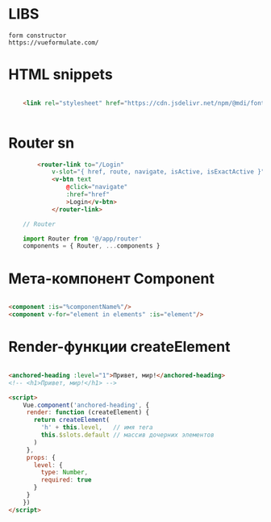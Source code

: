 # LIBS

	form constructor
	https://vueformulate.com/
	

# HTML snippets

```html

    <link rel="stylesheet" href="https://cdn.jsdelivr.net/npm/@mdi/font@latest/css/materialdesignicons.min.css">
	
```

# Router sn

```html
        <router-link to="/Login"
            v-slot="{ href, route, navigate, isActive, isExactActive }">
            <v-btn text
                @click="navigate"
                :href="href"
                >Login</v-btn>
            </router-link>
```
```js 
    // Router

    import Router from '@/app/router'
    components = { Router, ...components }
```


# Мета-компонент Component
```html

<component :is="%componentName%"/>
<component v-for="element in elements" :is="element"/>

```

# Render-функции createElement
```html

<anchored-heading :level="1">Привет, мир!</anchored-heading>
<!-- <h1>Привет, мир!</h1> -->

<script>
	Vue.component('anchored-heading', {
	 render: function (createElement) {
	   return createElement(
		 'h' + this.level,   // имя тега
		 this.$slots.default // массив дочерних элементов
	   )
	 },
	 props: {
	   level: {
		 type: Number,
		 required: true
	   }
	 }
	})
</script>

```
